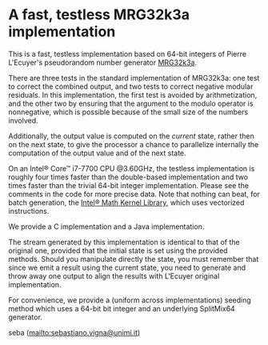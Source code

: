 A fast, testless MRG32k3a implementation
========================================

This is a fast, testless implementation based on 64-bit integers of Pierre
L'Ecuyer's pseudorandom number generator
[MRG32k3a](https://pubsonline.informs.org/doi/abs/10.1287/opre.47.1.159).

There are three tests in the standard implementation of MRG32k3a: one test
to correct the combined output, and two tests to correct negative modular
residuals. In this implementation, the first test is avoided by
arithmetization, and the other two by ensuring that the argument to the
modulo operator is nonnegative, which is possible because of the small
size of the numbers involved.

Additionally, the output value is computed on the _current_ state,
rather then on the next state, to give the processor a chance to
parallelize internally the computation of the output value and of the next
state.

On an Intel® Core™ i7-7700 CPU @3.60GHz, the testless implementation is
roughly four times faster than the double-based implementation and
two times faster than the trivial 64-bit integer implementation. Please
see the comments in the code for more precise data. Note that nothing
can beat, for batch generation, the [Intel® Math Kernel
Library](https://software.intel.com/en-us/mkl), which uses vectorized
instructions.

We provide a C implementation and a Java implementation.

The stream generated by this implementation is identical to that of the
original one, provided that the initial state is set using the
provided methods. Should you manipulate directly the state, you must
remember that since we emit a result using the current state, you need
to generate and throw away one output to align the results with
L'Ecuyer original implementation.

For convenience, we provide a (uniform across implementations)
seeding method which uses a 64-bit bit integer and an underlying
SplitMix64 generator.

seba (<mailto:sebastiano.vigna@unimi.it>)

